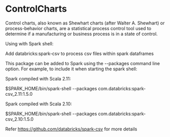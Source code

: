 # ControlCharts

Control charts, also known as Shewhart charts (after Walter A. Shewhart) or process-behavior charts, are a statistical process control tool used to determine if a manufacturing or business process is in a state of control.

Using with Spark shell: 

Add databricks:spark-csv to process csv files within spark dataframes

This package can be added to Spark using the --packages command line option. For example, to include it when starting the spark shell:

Spark compiled with Scala 2.11:

$SPARK_HOME/bin/spark-shell --packages com.databricks:spark-csv_2.11:1.5.0

Spark compiled with Scala 2.10:

$SPARK_HOME/bin/spark-shell --packages com.databricks:spark-csv_2.10:1.5.0

Refer https://github.com/databricks/spark-csv for more details